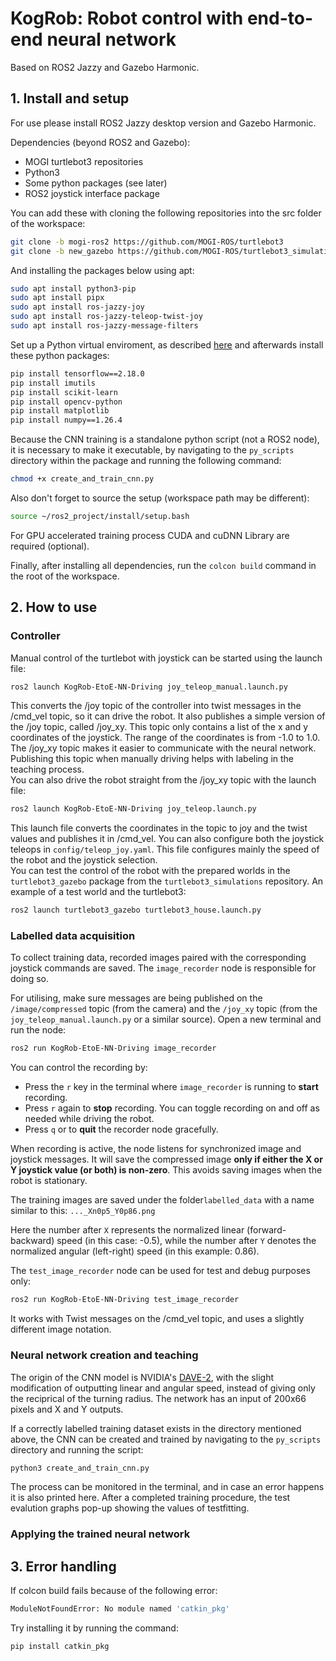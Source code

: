 # KogRob: Robot control with end-to-end neural network
 
Based on ROS2 Jazzy and Gazebo Harmonic.

## 1. Install and setup

For use please install ROS2 Jazzy desktop version and Gazebo Harmonic.


Dependencies (beyond ROS2 and Gazebo):
- MOGI turtlebot3 repositories
- Python3
- Some python packages (see later)
- ROS2 joystick interface package

You can add these with cloning the following repositories into the src folder of the workspace:

```bash
git clone -b mogi-ros2 https://github.com/MOGI-ROS/turtlebot3
git clone -b new_gazebo https://github.com/MOGI-ROS/turtlebot3_simulations
```
And installing the packages below using apt:
```bash
sudo apt install python3-pip
sudo apt install pipx
sudo apt install ros-jazzy-joy
sudo apt install ros-jazzy-teleop-twist-joy
sudo apt install ros-jazzy-message-filters
```

Set up a Python virtual enviroment, as described [here](https://github.com/MOGI-ROS/Week-1-8-Cognitive-robotics?tab=readme-ov-file#line-following)
and afterwards install these python packages:
```bash
pip install tensorflow==2.18.0
pip install imutils
pip install scikit-learn
pip install opencv-python
pip install matplotlib
pip install numpy==1.26.4
```

Because the CNN training is a standalone python script (not a ROS2 node), it is necessary to make it executable, by navigating to the ```py_scripts``` directory within the package and running the following command:
```bash
chmod +x create_and_train_cnn.py
```

Also don't forget to source the setup (workspace path may be different):

```bash
source ~/ros2_project/install/setup.bash
```

For GPU accelerated training process CUDA and cuDNN Library are required (optional).

Finally, after installing all dependencies, run the ```colcon build``` command in the root of the workspace.


## 2. How to use


### Controller
Manual control of the turtlebot with joystick can be started using the launch file:
```bash
ros2 launch KogRob-EtoE-NN-Driving joy_teleop_manual.launch.py
```
This converts the /joy topic of the controller into twist messages in the /cmd_vel topic, so it can drive the robot. It also publishes a simple version of the /joy topic, called /joy_xy. This topic only contains a list of the x and y coordinates of the joystick. The range of the coordinates is from -1.0 to 1.0. The /joy_xy topic makes it easier to communicate with the neural network. Publishing this topic when manually driving helps with labeling in the teaching process.\
You can also drive the robot straight from the /joy_xy topic with the launch file:
```bash
ros2 launch KogRob-EtoE-NN-Driving joy_teleop.launch.py
```
This launch file converts the coordinates in the topic to joy and the twist values and publishes it in /cmd_vel. You can also configure both the joystick teleops in ```config/teleop_joy.yaml```. This file configures mainly the speed of the robot and the joystick selection.\
You can test the control of the robot with the prepared worlds in the ```turtlebot3_gazebo``` package from the ```turtlebot3_simulations``` repository. An example of a test world and the turtlebot3:
```bash
ros2 launch turtlebot3_gazebo turtlebot3_house.launch.py
```

### Labelled data acquisition

To collect training data, recorded images paired with the corresponding joystick commands are saved. The `image_recorder` node is responsible for doing so.

For utilising, make sure messages are being published on the `/image/compressed` topic (from the camera) and the `/joy_xy` topic (from the `joy_teleop_manual.launch.py` or a similar source).
Open a new terminal and run the node:

```bash
ros2 run KogRob-EtoE-NN-Driving image_recorder
```
You can control the recording by:
*   Press the `r` key in the terminal where `image_recorder` is running to **start** recording.
*   Press `r` again to **stop** recording. You can toggle recording on and off as needed while driving the robot.
*   Press `q` or to **quit** the recorder node gracefully.

When recording is active, the node listens for synchronized image and joystick messages. It will save the compressed image **only if either the X or Y joystick value (or both) is non-zero**. This avoids saving images when the robot is stationary.


The training images are saved under the folder```labelled_data``` with a name similar to this: ```..._Xn0p5_Y0p86.png```

Here the number after ```X``` represents the normalized linear (forward-backward) speed (in this case: -0.5), while the number after ```Y``` denotes the normalized angular (left-right) speed (in this example: 0.86).

The ```test_image_recorder``` node can be used for test and debug purposes only:
```bash
ros2 run KogRob-EtoE-NN-Driving test_image_recorder
```
It works with Twist messages on the /cmd_vel topic, and uses a slightly different image notation.

### Neural network creation and teaching
The origin of the CNN model is NVIDIA's [DAVE-2](https://developer.nvidia.com/blog/deep-learning-self-driving-cars/), with the slight modification of outputting linear and angular speed, instead of giving only the reciprical of the turning radius.
The network has an input of 200x66 pixels and X and Y outputs.

If a correctly labelled training dataset exists in the directory mentioned above, the CNN can be created and trained by navigating to the ```py_scripts``` directory and running the script:

```bash
python3 create_and_train_cnn.py
```
The process can be monitored in the terminal, and in case an error happens it is also printed here.
After a completed training procedure, the test evalution graphs pop-up showing the values of testfitting.

### Applying the trained neural network



## 3. Error handling

If colcon build fails because of the following error:

```bash
ModuleNotFoundError: No module named 'catkin_pkg'
```

Try installing it by running the command:

```bash
pip install catkin_pkg
```